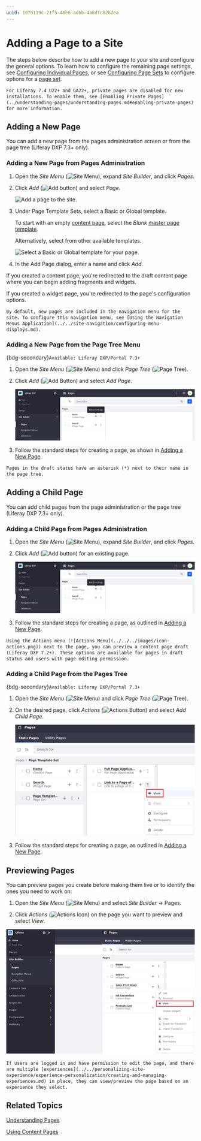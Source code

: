 ```yaml
---
uuid: 1079119c-21f5-48e6-aebb-4a6dfc8262ea
---
```

# Adding a Page to a Site

The steps below describe how to add a new page to your site and configure the general options. To learn how to configure the remaining page settings, see [Configuring Individual Pages](../page-settings/configuring-individual-pages.md), or see [Configuring Page Sets](../page-settings/configuring-page-sets.md) to configure options for a [page set](../understanding-pages/understanding-pages.md#page-sets).

```{note}
For Liferay 7.4 U22+ and GA22+, private pages are disabled for new installations. To enable them, see [Enabling Private Pages](../understanding-pages/understanding-pages.md#enabling-private-pages) for more information.
```

## Adding a New Page

You can add a new page from the pages administration screen or from the page tree (Liferay DXP 7.3+ only).

### Adding a New Page from Pages Administration

1. Open the *Site Menu* (![Site Menu](../../../images/icon-menu.png)), expand *Site Builder*, and click *Pages*.

1. Click *Add* (![Add button](../../../images/icon-add.png)) and select *Page*.

   ![Add a page to the site.](./adding-a-page-to-a-site/images/01.png)

1. Under Page Template Sets, select a Basic or Global template.

   To start with an empty [content page](../understanding-pages/understanding-pages.md#page-types), select the *Blank* [master page template](../defining-headers-and-footers/master-page-templates.md).

   Alternatively, select from other available templates.

   ![Select a Basic or Global template for your page.](./adding-a-page-to-a-site/images/02.png)

1. In the Add Page dialog, enter a name and click *Add*.

If you created a content page, you're redirected to the draft content page where you can begin adding fragments and widgets.

If you created a widget page, you're redirected to the page's configuration options.

```{tip}
By default, new pages are included in the navigation menu for the site. To configure this navigation menu, see [Using the Navigation Menus Application](../../site-navigation/configuring-menu-displays.md).
```

### Adding a New Page from the Page Tree Menu

{bdg-secondary}`Available: Liferay DXP/Portal 7.3+`

1. Open the *Site Menu* (![Site Menu](../../../images/icon-menu.png)) and click *Page Tree* (![Page Tree](../../../images/icon-page-tree.png)).

1. Click *Add* (![Add Button](../../../images/icon-add-app.png)) and select *Add Page*.

   ![Adding a new page using the page tree menu.](adding-a-page-to-a-site/images/03.png)

1. Follow the standard steps for creating a page, as shown in [Adding a New Page](#adding-a-new-page).

```{tip}
Pages in the draft status have an asterisk (*) next to their name in the page tree.
```

## Adding a Child Page

You can add child pages from the page administration or the page tree (Liferay DXP 7.3+ only).

### Adding a Child Page from Pages Administration

1. Open the *Site Menu* (![Site Menu](../../../images/icon-menu.png)), expand *Site Builder*, and click *Pages*.

1. Click *Add* (![Add button](../../../images/icon-duplicate.png)) for an existing page.

   ![Click the Add button next to an exiting page to create a new child page.](./adding-a-page-to-a-site/images/04.png)

1. Follow the standard steps for creating a page, as outlined in  [Adding a New Page](#adding-a-new-page).

```{tip}
Using the Actions menu (![Actions Menu](../../../images/icon-actions.png)) next to the page, you can preview a content page draft (Liferay DXP 7.2+). These options are available for pages in draft status and users with page editing permission.
```

### Adding a Child Page from the Pages Tree

{bdg-secondary}`Available: Liferay DXP/Portal 7.3+`

1. Open the *Site Menu* (![Site Menu](../../../images/icon-menu.png)) and click *Page Tree* (![Page Tree](../../../images/icon-page-tree.png)).

1. On the desired page, click *Actions* (![Actions Button](../../../images/icon-actions.png)) and select *Add Child Page*.

   ![Adding a child page using the page tree menu.](adding-a-page-to-a-site/images/05.png)

1. Follow the standard steps for creating a page, as outlined in [Adding a New Page](#adding-a-new-page).

## Previewing Pages

You can preview pages you create before making them live or to identify the ones you need to work on:

1. Open the *Site Menu* (![Site Menu](../../../images/icon-menu.png)) and select *Site Builder* &rarr; Pages.

1. Click *Actions* (![Actions Icon](../../../images/icon-actions.png)) on the page you want to preview and select *View*.

![You can preview pages easily before working on them](./adding-a-page-to-a-site/images/06.png)

```{tip}
If users are logged in and have permission to edit the page, and there are multiple [experiences](../../personalizing-site-experience/experience-personalization/creating-and-managing-experiences.md) in place, they can view/preview the page based on an experience they select.
```

## Related Topics

[Understanding Pages](../understanding-pages/understanding-pages.md)

[Using Content Pages](../using-content-pages.md)

